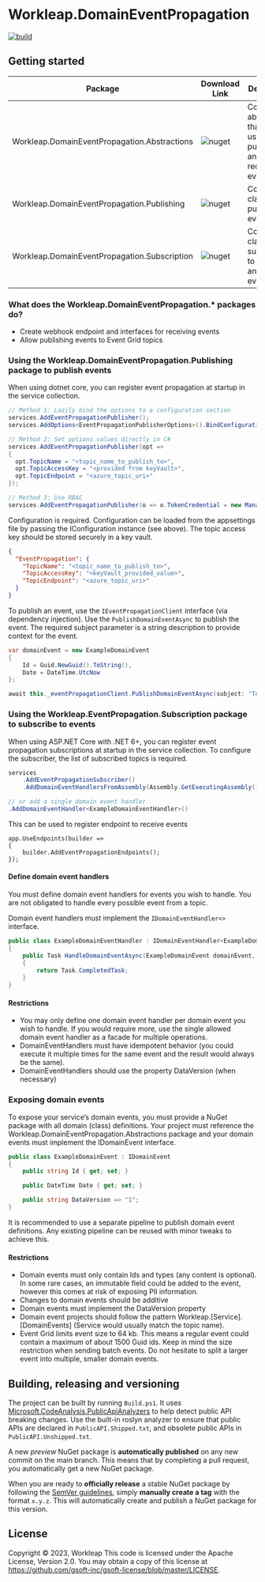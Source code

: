 # Workleap.DomainEventPropagation

[![build](https://img.shields.io/github/actions/workflow/status/gsoft-inc/workleap-domain-event-propagation/publish.yml?logo=github&branch=main)](https://github.com/gsoft-inc/workleap-domain-event-propagation/actions/workflows/publish.yml)

## Getting started

|Package| Download Link                                                                                        | Description                                                                |
|----|------------------------------------------------------------------------------------------------------|----------------------------------------------------------------------------|
|Workleap.DomainEventPropagation.Abstractions| ![nuget](https://img.shields.io/nuget/v/Workleap.DomainEventPropagation.Abstractions.svg?logo=nuget) | Contains abstractions that are used for publishing and receiving events |
|Workleap.DomainEventPropagation.Publishing| ![nuget](https://img.shields.io/nuget/v/Workleap.DomainEventPropagation.Publishing.svg?logo=nuget)   | Contains classes to publish events                                    |
|Workleap.DomainEventPropagation.Subscription| ![nuget](https://img.shields.io/nuget/v/Workleap.DomainEventPropagation.Subscription.svg?logo=nuget) |  Contains classes to subscribe to topics and receive events                                        |

### What does the Workleap.DomainEventPropagation.* packages do?
* Create webhook endpoint and interfaces for receiving events
* Allow publishing events to Event Grid topics

### Using the Workleap.DomainEventPropagation.Publishing package to publish events

When using dotnet core, you can register event propagation at startup in the service collection.
```csharp
// Method 1: Lazily bind the options to a configuration section
services.AddEventPropagationPublisher();
services.AddOptions<EventPropagationPublisherOptions>().BindConfiguration(EventPropagationPublisherOptions.SectionName);

// Method 2: Set options values directly in C#
services.AddEventPropagationPublisher(opt =>
{
  opt.TopicName = "<topic_name_to_publish_to>",
  opt.TopicAccessKey = "<provided from keyVault>",
  opt.TopicEndpoint = "<azure_topic_uri>"
});

// Method 3: Use RBAC
services.AddEventPropagationPublisher(o => o.TokenCredential = new ManagedIdentityCredential());
```
Configuration is required. Configuration can be loaded from the appsettings file by passing the IConfiguration instance (see above). The topic access key should be stored securely in a key vault.
```json
{
  "EventPropagation": {
    "TopicName": "<topic_name_to_publish_to>",
    "TopicAccessKey": "<keyVault_provided_value>",
    "TopicEndpoint": "<azure_topic_uri>"
  }
}
```
To publish an event, use the `IEventPropagationClient` interface (via dependency injection). Use the `PublishDomainEventAsync` to publish the event. The required subject parameter is a string description to provide context for the event.

```csharp
var domainEvent = new ExampleDomainEvent
{
    Id = Guid.NewGuid().ToString(),
    Date = DateTime.UtcNow
};

await this._eventPropagationClient.PublishDomainEventAsync(subject: "TestEventPublication", domainEvent);
```

### Using the Workleap.EventPropagation.Subscription package to subscribe to events
When using ASP.NET Core with .NET 6+, you can register event propagation subscriptions at startup in the service collection. To configure the subscriber, the list of subscribed topics is required.

```csharp
services
    .AddEventPropagationSubscriber()
    .AddDomainEventHandlersFromAssembly(Assembly.GetExecutingAssembly());

// or add a single domain event handler
.AddDomainEventHandler<ExampleDomainEventHandler>()
```
This can be used to register endpoint to receive events
```
app.UseEndpoints(builder =>
{
    builder.AddEventPropagationEndpoints();
});
```

#### Define domain event handlers

You must define domain event handlers for events you wish to handle. You are not obligated to handle every possible event from a topic.

Domain event handlers must implement the `IDomainEventHandler<>` interface.

```csharp
public class ExampleDomainEventHandler : IDomainEventHandler<ExampleDomainEvent>
{
    public Task HandleDomainEventAsync(ExampleDomainEvent domainEvent, CancellationToken cancellationToken)
    {
        return Task.CompletedTask;
    }
}
```
#### Restrictions
* You may only define one domain event handler per domain event you wish to handle. If you would require more, use the single allowed domain event handler as a facade for multiple operations.
* DomainEventHandlers must have idempotent behavior (you could execute it multiple times for the same event and the result would always be the same).
* DomainEventHandlers should use the property DataVersion (when necessary)

### Exposing domain events

To expose your service’s domain events, you must provide a NuGet package with all domain (class) definitions. Your project must reference the Workleap.DomainEventPropagation.Abstractions package and your domain events must implement the IDomainEvent interface.

```csharp
public class ExampleDomainEvent : IDomainEvent
{
    public string Id { get; set; }

    public DateTime Date { get; set; }

    public string DataVersion => "1";
}
```

It is recommended to use a separate pipeline to publish domain event definitions. Any existing pipeline can be reused with minor tweaks to achieve this.

#### Restrictions
* Domain events must only contain Ids and types (any content is optional). In some rare cases, an immutable field could be added to the event, however this comes at risk of exposing PII information.
* Changes to domain events should be additive
* Domain events must implement the DataVersion property
* Domain event projects should follow the pattern Workleap.[Service].[DomainEvents] (Service would usually match the topic name).
* Event Grid limits event size to 64 kb. This means a regular event could contain a maximum of about 1500 Guid ids. Keep in mind the size restriction when sending batch events. Do not hesitate to split a larger event into multiple, smaller domain events.

## Building, releasing and versioning

The project can be built by running `Build.ps1`. It uses [Microsoft.CodeAnalysis.PublicApiAnalyzers](https://github.com/dotnet/roslyn-analyzers/blob/main/src/PublicApiAnalyzers/PublicApiAnalyzers.Help.md) to help detect public API breaking changes. Use the built-in roslyn analyzer to ensure that public APIs are declared in `PublicAPI.Shipped.txt`, and obsolete public APIs in `PublicAPI.Unshipped.txt`.

A new *preview* NuGet package is **automatically published** on any new commit on the main branch. This means that by completing a pull request, you automatically get a new NuGet package.

When you are ready to **officially release** a stable NuGet package by following the [SemVer guidelines](https://semver.org/), simply **manually create a tag** with the format `x.y.z`. This will automatically create and publish a NuGet package for this version.


## License

Copyright © 2023, Workleap This code is licensed under the Apache License, Version 2.0. You may obtain a copy of this license at https://github.com/gsoft-inc/gsoft-license/blob/master/LICENSE.
